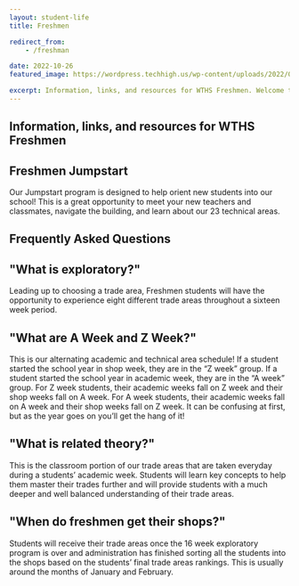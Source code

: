 ```yaml
---
layout: student-life
title: Freshmen

redirect_from:
    - /freshman

date: 2022-10-26
featured_image: https://wordpress.techhigh.us/wp-content/uploads/2022/04/melissa-askew-tSlvoSZK77c-unsplash-1.jpg

excerpt: Information, links, and resources for WTHS Freshmen. Welcome to Worcester Tech!
---
```

## Information, links, and resources for WTHS Freshmen

## Freshmen Jumpstart

Our Jumpstart program is designed to help orient new students into our school! This is a great opportunity to meet your new teachers and classmates, navigate the building, and learn about our 23 technical areas.

## Frequently Asked Questions

## "What is exploratory?"

Leading up to choosing a trade area, Freshmen students will have the opportunity to experience eight different trade areas throughout a sixteen week period.

## "What are A Week and Z Week?"

This is our alternating academic and technical area schedule! If a student started the school year in shop week, they are in the “Z week” group. If a student started the school year in academic week, they are in the “A week” group. For Z week students, their academic weeks fall on Z week and their shop weeks fall on A week. For A week students, their academic weeks fall on A week and their shop weeks fall on Z week. It can be confusing at first, but as the year goes on you’ll get the hang of it!

## "What is related theory?"

This is the classroom portion of our trade areas that are taken everyday during a students’ academic week. Students will learn key concepts to help them master their trades further and will provide students with a much deeper and well balanced understanding of their trade areas.

## "When do freshmen get their shops?"

Students will receive their trade areas once the 16 week exploratory program is over and administration has finished sorting all the students into the shops based on the students’ final trade areas rankings. This is usually around the months of January and February.
